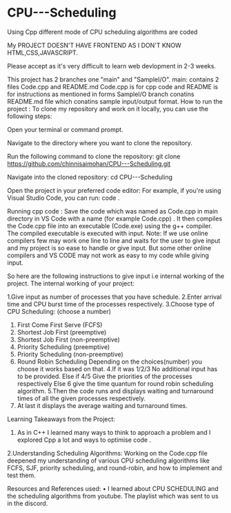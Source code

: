 # CPU---Scheduling
Using Cpp different mode of CPU scheduling algorithms are coded 

My PROJECT DOESN'T HAVE FRONTEND AS I DON'T KNOW HTML,CSS,JAVASCRIPT.

Please accept as it's very difficult to learn web devlopment in 2-3 weeks.

This project has 2 branches one "main" and "SampleI/O".
main: contains 2 files Code.cpp and README.md 
Code.cpp is for cpp code and README is for instructions as mentioned in forms
SampleI/O branch conatins README.md file which conatins sample input/output format.
How to run the project : 
To clone my repository and work on it locally, you can use the following steps:

Open your terminal or command prompt.

Navigate to the directory where you want to clone the repository.

Run the following command to clone the repository: git clone https://github.com/chinnisaimohan/CPU---Scheduling.git

Navigate into the cloned repository: cd CPU---Scheduling

Open the project in your preferred code editor: For example, if you're using Visual Studio Code, you can run: code .

Running cpp code : Save the code which was named as Code.cpp in main directory in VS Code with a name (for example Code.cpp) . It then compiles the Code.cpp file into an executable (Code.exe) using the g++ compiler. The compiled executable is executed with input.
Note: If we use online compilers few may work one line to line and waits for the user to give input and my project is so ease to handle or give input.
But some other online compilers and VS CODE may not work as easy to my code while giving input. 

So here are the following instructions to give input i.e internal working of the project.
The internal working of your project:

1.Give input as number of processes that you have schedule.
2.Enter arrival time and CPU burst time of the processes respectively.
3.Choose type of CPU Scheduling: (choose a number)
  1. First Come First Serve (FCFS)
  2. Shortest Job First (preemptive)
  3. Shortest Job First (non-preemptive)
  4. Priority Scheduling (preemptive)
  5. Priority Scheduling (non-preemptive)
  6. Round Robin Scheduling
Depending on the choices(number) you choose it works based on that.
4.If it was 1/2/3 No additional input has to be provided.
  Else if 4/5 Give the priorities of the processes respectively
  Else 6 give the time quantum for round robin scheduling algorithm.
5.Then the code runs and displays waiting and turnaround times of all the given processes respectively.
6. At last it displays the average waiting and turnaround times.

Learning Takeaways from the Project:

1. As in C++ I learned many ways to think to approach a problem and I explored Cpp a lot and ways to optimise code .

2.Understanding Scheduling Algorithms: Working on the Code.cpp file deepened my understanding of various CPU scheduling algorithms like FCFS, SJF, priority scheduling, and round-robin, and how to implement and test them.

Resources and References used: • I learned about CPU SCHEDULING and the scheduling algorithms from youtube. The playlist which was sent to us in the discord. 
